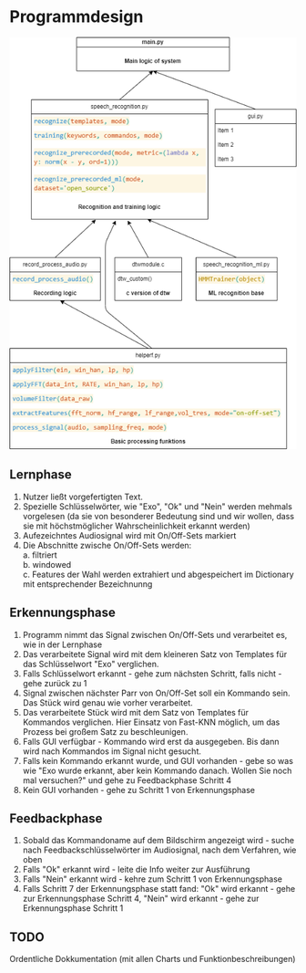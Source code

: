 # **Programmdesign**

![](module_diagram.png)

## **Lernphase**
1. Nutzer ließt vorgefertigten Text. 
2. Spezielle Schlüsselwörter, wie "Exo", "Ok" und "Nein" werden mehmals vorgelesen (da sie von besonderer Bedeutung sind und wir wollen, dass sie mit höchstmöglicher Wahrscheinlichkeit erkannt werden)
2. Aufezeichntes Audiosignal wird mit On/Off-Sets markiert
3. Die Abschnitte zwische On/Off-Sets werden:\
    a. filtriert\
    b. windowed\
    c. Features der Wahl werden extrahiert und abgespeichert im Dictionary mit entsprechender Bezeichnunng

## **Erkennungsphase**
1. Programm nimmt das Signal zwischen On/Off-Sets und verarbeitet es, wie in der Lernphase
2. Das verarbeitete Signal wird mit dem kleineren Satz von Templates für das Schlüsselwort "Exo" verglichen.
3. Falls Schlüsselwort erkannt - gehe zum nächsten Schritt, falls nicht - gehe zurück zu 1
4. Signal zwischen nächster Parr von On/Off-Set soll ein Kommando sein. Das Stück wird genau wie vorher verarbeitet.
5. Das verarbeitete Stück wird mit dem Satz von Templates für Kommandos verglichen. Hier Einsatz von Fast-KNN möglich, um das Prozess bei großem Satz zu beschleunigen.
6. Falls GUI verfügbar - Kommando wird erst da ausgegeben. Bis dann wird nach Kommandos im Signal nicht gesucht.
7. Falls kein Kommando erkannt wurde, und GUI vorhanden - gebe so was wie "Exo wurde erkannt, aber kein Kommando danach. Wollen Sie noch mal versuchen?" und gehe zu Feedbackphase Schritt 4
8. Kein GUI vorhanden - gehe zu Schritt 1 von Erkennungsphase

## **Feedbackphase**
1. Sobald das Kommandoname auf dem Bildschirm angezeigt wird - suche nach Feedbackschlüsselwörter im Audiosignal, nach dem Verfahren, wie oben
2. Falls "Ok" erkannt wird - leite die Info weiter zur Ausführung
3. Falls "Nein" erkannt wird - kehre zum Schritt 1 von Erkennungsphase
4. Falls Schritt 7 der Erkennungsphase statt fand: "Ok" wird erkannt - gehe zur Erkennungsphase Schritt 4, "Nein" wird erkannt - gehe zur Erkennungsphase Schritt 1




## **TODO**
Ordentliche Dokkumentation (mit allen Charts und Funktionbeschreibungen)